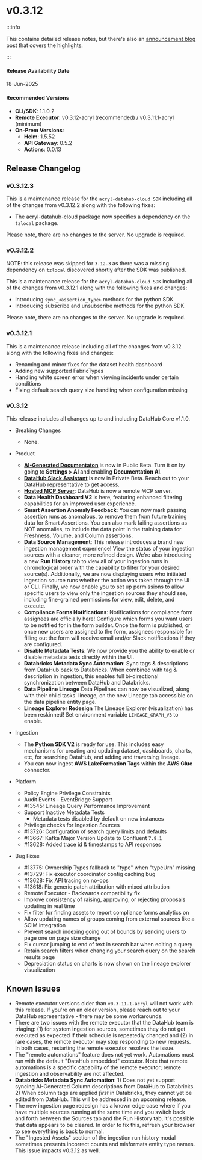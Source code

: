 # v0.3.12

:::info

This contains detailed release notes, but there's also an [announcement blog post](https://datahub.com/blog/datahub-cloud-v0-3-12/) that covers the highlights.

:::

#### Release Availability Date

18-Jun-2025

#### Recommended Versions

- **CLI/SDK**: 1.1.0.2
- **Remote Executor**: v0.3.12-acryl (recommended) / v0.3.11.1-acryl (minimum)
- **On-Prem Versions**:
  - **Helm**: 1.5.52
  - **API Gateway**: 0.5.2
  - **Actions**: 0.0.13

## Release Changelog

### v0.3.12.3

This is a maintenance release for the `acryl-datahub-cloud SDK` including all of the changes from v0.3.12.2 along with the following fixes:

- The acryl-datahub-cloud package now specifies a dependency on the `tzlocal` package.

Please note, there are no changes to the server. No upgrade is required.

### v0.3.12.2

NOTE: this release was skipped for `3.12.3` as there was a missing dependency on `tzlocal` discovered shortly after the SDK was published.

This is a maintenance release for the `acryl-datahub-cloud SDK` including all of the changes from v0.3.12.1 along with the following fixes and changes:

- Introducing `sync_<assertion_type>` methods for the python SDK
- Introducing subscribe and unsubscribe methods for the python SDK

Please note, there are no changes to the server. No upgrade is required.

### v0.3.12.1

This is a maintenance release including all of the changes from v0.3.12 along with the following fixes and changes:

- Renaming and minor fixes for the dataset health dashboard
- Adding new supported FabricTypes
- Handling white screen error when viewing incidents under certain conditions
- Fixing default search query size handling when configuration missing

### v0.3.12

This release includes all changes up to and including DataHub Core v1.1.0.

- Breaking Changes

  - None.

- Product

  - [**AI-Generated Documentaton**](../../automations/ai-docs.md) is now in Public Beta. Turn it on by going to **Settings > AI** and enabling **Documentation AI**.
  - [**DataHub Slack Assistant**](../slack/saas-slack-app.md#datahub-slack-bot) is now in Private Beta. Reach out to your DataHub representative to get access.
  - [**Hosted MCP Server**](../../features/feature-guides/mcp.md): DataHub is now a remote MCP server.
  - **Data Health Dashboard V2** is here, featuring enhanced filtering capabilities for an improved user experience.
  - **Smart Assertion Anomaly Feedback**: You can now mark passing assertion runs as anomalous, to remove them from future training data for Smart Assertions. You can also mark failing assertions as NOT anomalies, to include the data point in the training data for Freshness, Volume, and Column assertions.
  - **Data Source Management**: This release introduces a brand new ingestion management experience! View the status of your ingestion sources with a cleaner, more refined design. We're also introducing a new **Run History** tab to view all of your ingestion runs in chronological order with the capability to filter for your desired source(s). Additionally, we are now displaying users who initiated ingestion source runs whether the action was taken through the UI or CLI. Finally, we now enable you to set up permissions to allow specific users to view only the ingestion sources they should see, including fine-grained permissions for view, edit, delete, and execute.
  - **Compliance Forms Notifications**: Notifications for compliance form assignees are officially here! Configure which forms you want users to be notified for in the form builder. Once the form is published, or once new users are assigned to the form, assignees responsible for filling out the form will receive email and/or Slack notifications if they are configured.
  - **Disable Metadata Tests**: We now provide you the ability to enable or disable metadata tests directly within the UI.
  - **Databricks Metadata Sync Automation**: Sync tags & descriptions from DataHub back to Databricks. When combined with tag & description in ingestion, this enables full bi-directional synchronization between DataHub and Databricks.
  - **Data Pipeline Lineage** Data Pipelines can now be visualized, along with their child tasks' lineage, on the new Lineage tab accessible on the data pipeline entity page.
  - **Lineage Explorer Redesign** The Lineage Explorer (visualization) has been reskinned! Set environment variable `LINEAGE_GRAPH_V3` to enable.

- Ingestion

  - The **Python SDK V2** is ready for use. This includes easy mechanisms for creating and updating dataset, dashboards, charts, etc, for searching DataHub, and adding and traversing lineage.
  - You can now ingest **AWS LakeFormation Tags** within the **AWS Glue** connector.

- Platform

  - Policy Engine Privilege Constraints
  - Audit Events - EventBridge Support
  - #13545: Lineage Query Performance Improvement
  - Support Inactive Metadata Tests
    - Metadata tests disabled by default on new instances
  - Privilege checks for Ingestion Sources
  - #13726: Configuration of search query limits and defaults
  - #13667: Kafka Major Version Update to Confluent `7.9.1`
  - #13628: Added trace id & timestamps to API responses

- Bug Fixes

  - #13775: Ownership Types fallback to "type" when "typeUrn" missing
  - #13729: Fix executor coordinator config caching bug
  - #13628: Fix API tracing on no-ops
  - #13618: Fix generic patch attribution with mixed attribution
  - Remote Executor - Backwards compatibility fix
  - Improve consistency of raising, approving, or rejecting proposals updating in real time
  - Fix filter for finding assets to report compliance forms analytics on
  - Allow updating names of groups coming from external sources like a SCIM integration
  - Prevent search indexing going out of bounds by sending users to page one on page size change
  - Fix cursor jumping to end of text in search bar when editing a query
  - Retain search filters when changing your search query on the search results page
  - Depreciation status on charts is now shown on the lineage explorer visualization

## Known Issues

- Remote executor versions older than `v0.3.11.1-acryl` will not work with this release. If you're on an older version, please reach out to your DataHub representative - there may be some workarounds.
- There are two issues with the remote executor that the DataHub team is triaging: (1) for system ingestion sources, sometimes they do not get executed as expected if their schedule is repeatedly changed and (2) in rare cases, the remote executor may stop responding to new requests. In both cases, restarting the remote executor resolves the issue.
- The "remote automations" feature does not yet work. Automations must run with the default "DataHub embedded" executor. Note that remote automations is a specific capability of the remote executor; remote ingestion and observability are not affected.
- **Databricks Metadata Sync Automation**: 1) Does not yet support syncing AI-Generated Column descriptions from DataHub to Databricks. 2) When column tags are applied _first_ in Databricks, they cannot yet be edited from DataHub. This will be addressed in an upcoming release.
- The new ingestion page redesign has a known edge case where if you have multiple sources running at the same time and you switch back and forth between the Sources tab and the Run History tab, it's possible that data appears to be cleared. In order to fix this, refresh your browser to see everything is back to normal.
- The "Ingested Assets" section of the ingestion run history modal sometimes presents incorrect counts and misformats entity type names. This issue impacts v0.3.12 as well.
